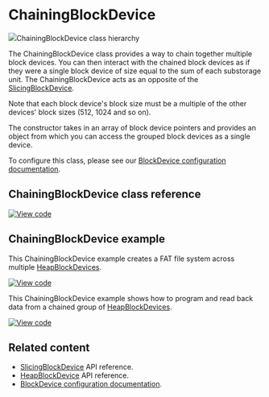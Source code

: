 # ChainingBlockDevice

<span class="images">![](http://os.mbed.com/docs/development/mbed-os-api-doxy/classmbed_1_1_chaining_block_device.png)<span>ChainingBlockDevice class hierarchy</span></span>

The ChainingBlockDevice class provides a way to chain together multiple block devices. You can then interact with the chained block devices as if they were a single block device of size equal to the sum of each substorage unit. The ChainingBlockDevice acts as an opposite of the [SlicingBlockDevice](slicingblockdevice.html).

Note that each block device's block size must be a multiple of the other devices' block sizes (512, 1024 and so on).

The constructor takes in an array of block device pointers and provides an object from which you can access the grouped block devices as a single device.

To configure this class, please see our [BlockDevice configuration documentation](../reference/storage.html#blockdevice-default-configuration).

## ChainingBlockDevice class reference

[![View code](https://www.mbed.com/embed/?type=library)](http://os.mbed.com/docs/development/mbed-os-api-doxy/classmbed_1_1_chaining_block_device.html)

## ChainingBlockDevice example

This ChainingBlockDevice example creates a FAT file system across multiple [HeapBlockDevices](heapblockdevice.html).

[![View code](https://www.mbed.com/embed/?url=https://os.mbed.com/teams/mbed_example/code/ChainingBlockDevice_ex_1/)](https://os.mbed.com/teams/mbed_example/code/ChainingBlockDevice_ex_1/file/8ad9777787ba/main.cpp)

This ChainingBlockDevice example shows how to program and read back data from a chained group of [HeapBlockDevices](heapblockdevice.html).

[![View code](https://www.mbed.com/embed/?url=https://os.mbed.com/teams/mbed_example/code/ChainingBlockDevice_ex_2/)](https://os.mbed.com/teams/mbed_example/code/ChainingBlockDevice_ex_2/file/70419b9d778a/main.cpp)

## Related content

- [SlicingBlockDevice](slicingblockdevice.html) API reference.
- [HeapBlockDevice](heapblockdevice.html) API reference.
- [BlockDevice configuration documentation](../reference/storage.html#blockdevice-default-configuration).
